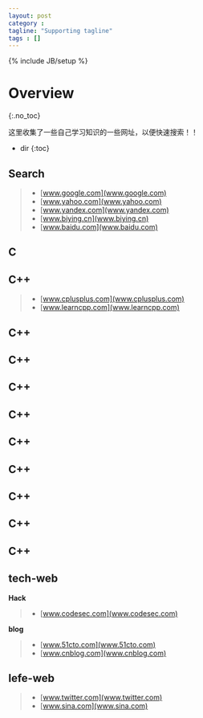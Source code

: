```yaml
---
layout: post
category :
tagline: "Supporting tagline"
tags : []
---
```

{% include JB/setup %}

# Overview
{:.no_toc}

这里收集了一些自己学习知识的一些网址，以便快速搜索！！
* dir
{:toc}


## Search

> + [www.google.com](www.google.com)
> + [www.yahoo.com](www.yahoo.com)
> + [www.yandex.com](www.yandex.com)
> + [www.biying.cn](www.biying.cn)
> + [www.baidu.com](www.baidu.com)



## C

## C++

> + [www.cplusplus.com](www.cplusplus.com)
> + [www.learncpp.com](www.learncpp.com)


## C++
## C++
## C++
## C++
## C++
## C++
## C++
## C++
## C++
##

## tech-web

**Hack**

> + [www.codesec.com](www.codesec.com)


**blog**

> + [www.51cto.com](www.51cto.com)
> + [www.cnblog.com](www.cnblog.com)

## lefe-web

> + [www.twitter.com](www.twitter.com)
> + [www.sina.com](www.sina.com)

